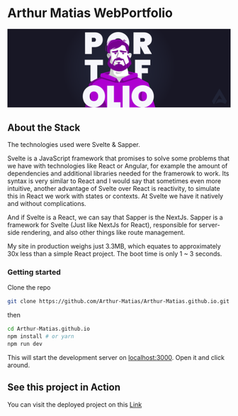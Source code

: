 # Arthur Matias WebPortfolio

![Banner](https://raw.githubusercontent.com/Arthur-Matias/Arthur-Matias.github.io/master/banner-port.png)

## About the Stack

The technologies used were Svelte & Sapper.

 Svelte is a JavaScript framework that promises to solve some problems that we have with technologies like React or Angular, for example the amount of dependencies and additional libraries needed for the framerowk to work. Its syntax is very similar to React and I would say that sometimes even more intuitive, another advantage of Svelte over React is reactivity, to simulate this in React we work with states or contexts. At Svelte we have it natively and without complications.

And if Svelte is a React, we can say that Sapper is the NextJs. Sapper is a framework for Svelte (Just like NextJs for React), responsible for server-side rendering, and also other things like route management.

My site in production weighs just 3.3MB, which equates to approximately 30x less than a simple React project. The boot time is only 1 ~ 3 seconds.

### Getting started

Clone the repo

```bash
git clone https://github.com/Arthur-Matias/Arthur-Matias.github.io.git
```

then

```bash
cd Arthur-Matias.github.io
npm install # or yarn
npm run dev
```

This will start the development server on [localhost:3000](http://localhost:3000). Open it and click around.

## See this project in Action

You can visit the deployed project on this [Link](https://arthur-matias.github.io)